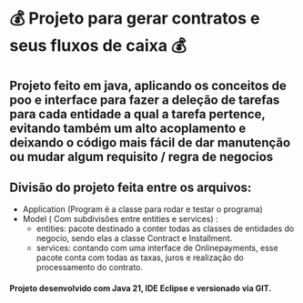 # 💰 Projeto para gerar contratos e seus fluxos de caixa 💰

## Projeto feito em java, aplicando os conceitos de poo e interface para fazer a deleção de tarefas para cada entidade a qual a tarefa pertence, evitando também um alto acoplamento e deixando o código mais fácil de dar manutenção ou mudar algum requisito / regra de negocios
## Divisão do projeto feita entre os arquivos:

 - Application (Program é a classe para rodar e testar o programa)
 - Model ( Com subdivisões entre entities e services) :
    - entities: pacote destinado a conter todas as classes de entidades do negocio, sendo elas a classe Contract e Installment.
    - services: contando com uma interface de Onlinepayments, esse pacote conta com todas as taxas, juros e realização do processamento do contrato.
   



 #### Projeto desenvolvido com Java 21, IDE Eclipse e versionado via GIT. 
